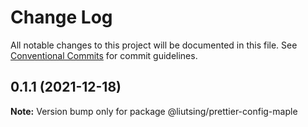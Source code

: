 # Change Log

All notable changes to this project will be documented in this file.
See [Conventional Commits](https://conventionalcommits.org) for commit guidelines.

## 0.1.1 (2021-12-18)

**Note:** Version bump only for package @liutsing/prettier-config-maple
